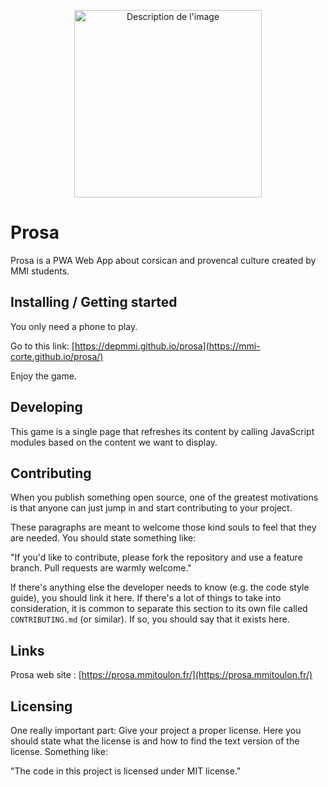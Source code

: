 <p align="center">
<img src="assets/logo.png" alt="Description de l'image" width="300">
</p>

# Prosa

Prosa is a PWA Web App about corsican and provencal culture created by MMI students.

## Installing / Getting started

You only need a phone to play.

Go to this link: [https://depmmi.github.io/prosa](https://mmi-corte.github.io/prosa/)

Enjoy the game.

## Developing

This game is a single page that refreshes its content by calling JavaScript modules based on the content we want to display.

## Contributing

When you publish something open source, one of the greatest motivations is that
anyone can just jump in and start contributing to your project.

These paragraphs are meant to welcome those kind souls to feel that they are
needed. You should state something like:

"If you'd like to contribute, please fork the repository and use a feature
branch. Pull requests are warmly welcome."

If there's anything else the developer needs to know (e.g. the code style
guide), you should link it here. If there's a lot of things to take into
consideration, it is common to separate this section to its own file called
`CONTRIBUTING.md` (or similar). If so, you should say that it exists here.

## Links

Prosa web site : [https://prosa.mmitoulon.fr/](https://prosa.mmitoulon.fr/)

## Licensing

One really important part: Give your project a proper license. Here you should
state what the license is and how to find the text version of the license.
Something like:

"The code in this project is licensed under MIT license."

